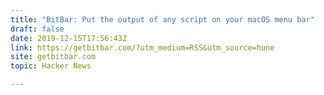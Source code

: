 ```yaml
---
title: "BitBar: Put the output of any script on your macOS menu bar"
draft: false
date: 2019-12-15T17:56:43Z
link: https://getbitbar.com/?utm_medium=RSS&utm_source=hune
site: getbitbar.com
topic: Hacker News  

---
```

